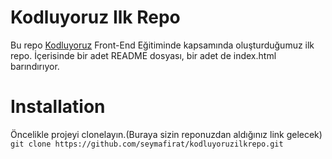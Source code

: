 # Kodluyoruz Ilk Repo
Bu repo [Kodluyoruz](https://www.kodluyoruz.org/) Front-End Eğitiminde kapsamında oluşturduğumuz ilk repo. İçerisinde bir adet README dosyası, bir adet de index.html barındırıyor.

# Installation
Öncelikle projeyi clonelayın.(Buraya sizin reponuzdan aldığınız link gelecek)
`git clone https://github.com/seymafirat/kodluyoruzilkrepo.git`